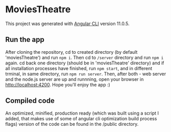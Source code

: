 # MoviesTheatre

This project was generated with [Angular CLI](https://github.com/angular/angular-cli) version 11.0.5.

## Run the app

After cloning the repository, cd to created directory (by default 'moviesTheatre') and run `npm i`. Then cd to `/server` directory and run `npm i` again.
cd back one directory (should be in 'moviesTheatre' directory) and if all installation processes have finished, run `npm start`, and in different trminal, in same directory, run `npm run server`.
Then, after both - web server and the node.js server are up and runnning, open your browser in [http://localhost:4200](http://localhost:4200).
Hope you'll enjoy the app :)

## Compiled code

An optimized, minified, production ready (which was built using a script I added, that makes use of some of angular cli optimization build process flags) version of the code can be found in the /public directory.
